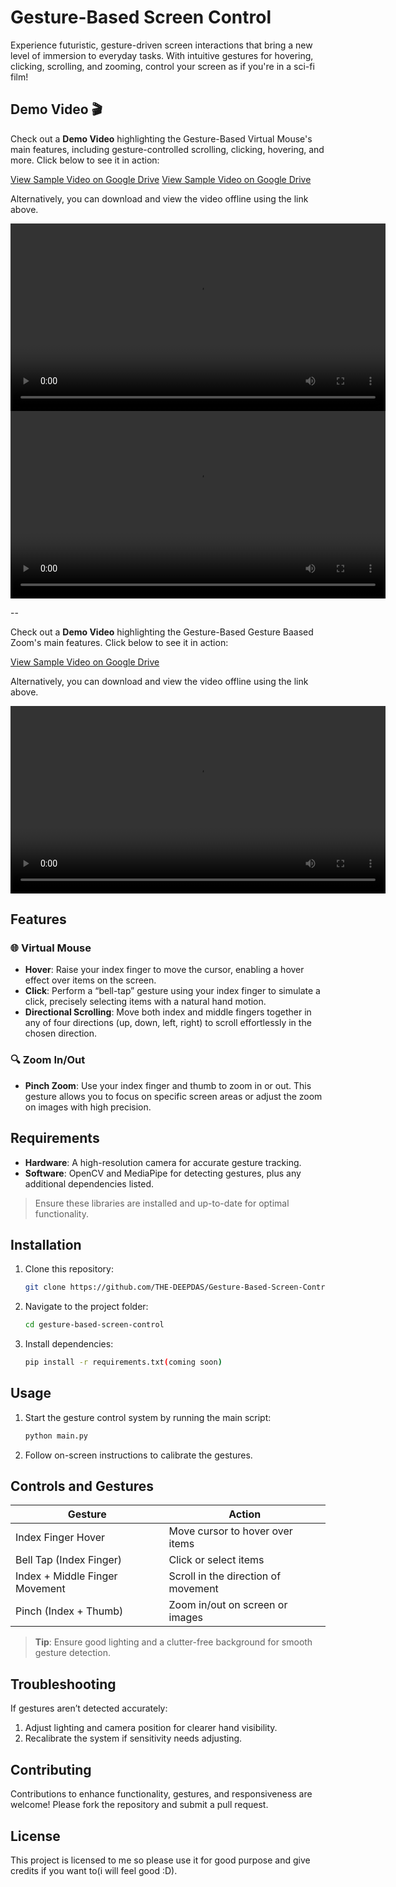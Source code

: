
# Gesture-Based Screen Control

Experience futuristic, gesture-driven screen interactions that bring a new level of immersion to everyday tasks. With intuitive gestures for hovering, clicking, scrolling, and zooming, control your screen as if you're in a sci-fi film!

## Demo Video 🎬

Check out a **Demo Video** highlighting the Gesture-Based Virtual Mouse's main features, including gesture-controlled scrolling, clicking, hovering, and more. Click below to see it in action:

[View Sample Video on Google Drive](https://drive.google.com/file/d/10LgrhLyp2qejD1mUkUSb1wo8zd0l19Zt/view)
[View Sample Video on Google Drive](https://drive.google.com/file/d/1WmWicwYq5hDuGl0m2cJHvVGKMKcx4ueB/view)

Alternatively, you can download and view the video offline using the link above.

<video width="600" controls autoplay loop>
  <source src="https://drive.google.com/file/d/10LgrhLyp2qejD1mUkUSb1wo8zd0l19Zt/view" type="video/mp4">
  Your browser does not support the video tag.
</video>
<video width="600" controls autoplay loop>
  <source src="https://drive.google.com/file/d/1WmWicwYq5hDuGl0m2cJHvVGKMKcx4ueB/view" type="video/mp4">
  Your browser does not support the video tag.
</video>


--

Check out a **Demo Video** highlighting the Gesture-Based Gesture Baased Zoom's main features. Click below to see it in action:

[View Sample Video on Google Drive](https://drive.google.com/file/d/1v2gy0wtA9BaequpANIzFSUuGHsuzfM4b/view)

Alternatively, you can download and view the video offline using the link above.

<video width="600" controls autoplay loop>
  <source src="https://drive.google.com/file/d/1v2gy0wtA9BaequpANIzFSUuGHsuzfM4b/view" type="video/mp4">
  Your browser does not support the video tag.
</video>

## Features

### 🌐 Virtual Mouse
- **Hover**: Raise your index finger to move the cursor, enabling a hover effect over items on the screen.
- **Click**: Perform a “bell-tap” gesture using your index finger to simulate a click, precisely selecting items with a natural hand motion.
- **Directional Scrolling**: Move both index and middle fingers together in any of four directions (up, down, left, right) to scroll effortlessly in the chosen direction.

### 🔍 Zoom In/Out
- **Pinch Zoom**: Use your index finger and thumb to zoom in or out. This gesture allows you to focus on specific screen areas or adjust the zoom on images with high precision.

## Requirements

- **Hardware**: A high-resolution camera for accurate gesture tracking.
- **Software**: OpenCV and MediaPipe for detecting gestures, plus any additional dependencies listed.

> Ensure these libraries are installed and up-to-date for optimal functionality.

## Installation

1. Clone this repository:
   ```bash
   git clone https://github.com/THE-DEEPDAS/Gesture-Based-Screen-Control.git
   ```
2. Navigate to the project folder:
   ```bash
   cd gesture-based-screen-control
   ```
3. Install dependencies:
   ```bash
   pip install -r requirements.txt(coming soon)
   ```

## Usage

1. Start the gesture control system by running the main script:
   ```bash
   python main.py
   ```
2. Follow on-screen instructions to calibrate the gestures.

## Controls and Gestures

| Gesture                       | Action                               |
|-------------------------------|--------------------------------------|
| Index Finger Hover            | Move cursor to hover over items      |
| Bell Tap (Index Finger)       | Click or select items                |
| Index + Middle Finger Movement | Scroll in the direction of movement |
| Pinch (Index + Thumb)         | Zoom in/out on screen or images      |

> **Tip**: Ensure good lighting and a clutter-free background for smooth gesture detection.

## Troubleshooting

If gestures aren’t detected accurately:
1. Adjust lighting and camera position for clearer hand visibility.
2. Recalibrate the system if sensitivity needs adjusting.

## Contributing

Contributions to enhance functionality, gestures, and responsiveness are welcome! Please fork the repository and submit a pull request.

## License

This project is licensed to me so please use it for good purpose and give credits if you want to(i will feel good :D).
